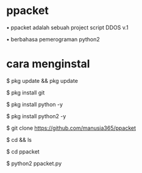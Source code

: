 # ppacket

• ppacket adalah sebuah project script DDOS v.1

• berbahasa pemerograman python2

# cara menginstal

$ pkg update && pkg update

$ pkg install git

$ pkg install python -y

$ pkg install python2 -y

$ git clone https://github.com/manusia365/ppacket

$ cd && ls

$ cd ppacket

$ python2 ppacket.py
